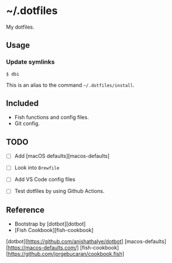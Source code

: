 # ~/.dotfiles

My dotfiles.

## Usage

### Update symlinks

```
$ dbi
```

This is an alias to the command `~/.dotfiles/install`.


## Included

- Fish functions and config files.
- Git config.

## TODO

- [ ] Add [macOS defaults][macos-defaults]
- [ ] Look into `Brewfile`
- [ ] Add VS Code config files
- [ ] Test dotfiles by using Github Actions.


## Reference

- Bootstrap by [dotbot][dotbot]
- [Fish Cookbook][fish-cookbook]


[dotbot][https://github.com/anishathalye/dotbot]
[macos-defaults][https://macos-defaults.com/]
[fish-cookbook][https://github.com/jorgebucaran/cookbook.fish]
